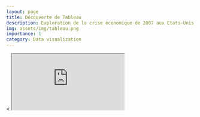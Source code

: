 ```yaml
---
layout: page
title: Découverte de Tableau
description: Exploration de la crise économique de 2007 aux Etats-Unis
img: assets/img/tableau.png
importance: 1
category: Data visualization
---
```


<<d-article layout="l-screen">
    <iframe src="https://public.tableau.com/views/CS6730-2007Crisis/Introduction?:language=fr-FR&:display_count=n&:origin=viz_share_link:showVizHome=no&:embed=true">
        </iframe>
</d-article>